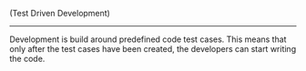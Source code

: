(Test Driven Development)
___
Development is build around predefined code test cases. This means that only after the test cases have been created, the developers can start writing the code.